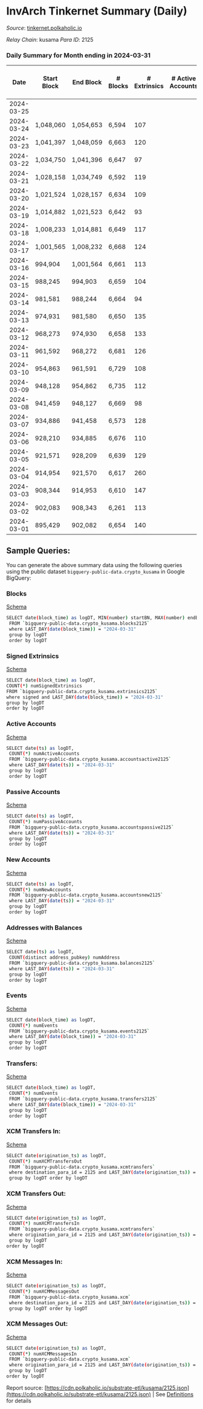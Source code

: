 # InvArch Tinkernet Summary (Daily)

_Source_: [tinkernet.polkaholic.io](https://tinkernet.polkaholic.io)

*Relay Chain*: kusama
*Para ID*: 2125



### Daily Summary for Month ending in 2024-03-31


| Date    | Start Block | End Block | # Blocks | # Extrinsics | # Active Accounts | # Passive Accounts | # New Accounts | # Addresses | # Events  | # Transfers ($USD) | # XCM Transfers In ($USD) | # XCM Transfers Out ($USD) | # XCM In | # XCM Out | Issues |
|---------|-------------|-----------|----------|--------------|-------------------|--------------------|----------------|-------------|-----------|--------------------|---------------------------|----------------------------|----------|-----------|--------|
| 2024-03-25 |  |  |  |  |  |  |  |  |  |   |   |   |  |  |  |
| 2024-03-24 | 1,048,060 | 1,054,653 | 6,594 | 107 |  |  |  | 1,889 | 21,246 | 1,862  |   |   |  |  |  |
| 2024-03-23 | 1,041,397 | 1,048,059 | 6,663 | 120 |  |  |  | 1,889 | 19,441 | 2,191  |   |   |  |  |  |
| 2024-03-22 | 1,034,750 | 1,041,396 | 6,647 | 97 |  |  |  | 1,888 | 18,709 | 1,942  |   |   |  |  |  |
| 2024-03-21 | 1,028,158 | 1,034,749 | 6,592 | 119 |  |  |  | 1,888 | 20,810 | 2,153  |   |   |  |  |  |
| 2024-03-20 | 1,021,524 | 1,028,157 | 6,634 | 109 |  |  |  | 1,888 | 19,443 | 2,007  |   |   |  |  |  |
| 2024-03-19 | 1,014,882 | 1,021,523 | 6,642 | 93 |  |  |  | 1,888 | 18,446 | 1,980  |   |   |  |  |  |
| 2024-03-18 | 1,008,233 | 1,014,881 | 6,649 | 117 |  |  |  | 1,888 | 19,535 | 2,171  |   |   |  |  |  |
| 2024-03-17 | 1,001,565 | 1,008,232 | 6,668 | 124 |  |  |  | 1,887 | 20,677 | 2,193  |   |   |  |  |  |
| 2024-03-16 | 994,904 | 1,001,564 | 6,661 | 113 |  |  |  | 1,887 | 23,257 | 2,014  |   |   |  |  |  |
| 2024-03-15 | 988,245 | 994,903 | 6,659 | 104 |  |  |  | 1,887 | 19,423 | 1,962  |   |   |  |  |  |
| 2024-03-14 | 981,581 | 988,244 | 6,664 | 94 |  |  |  | 1,885 | 18,057 | 1,785  |   |   |  |  |  |
| 2024-03-13 | 974,931 | 981,580 | 6,650 | 135 |  |  |  | 1,884 | 20,708 | 2,222  |   |   |  |  |  |
| 2024-03-12 | 968,273 | 974,930 | 6,658 | 133 |  |  |  | 1,882 | 19,280 | 2,143  |   |   |  |  |  |
| 2024-03-11 | 961,592 | 968,272 | 6,681 | 126 |  |  |  | 1,892 | 22,416 | 2,366  |   |   |  |  |  |
| 2024-03-10 | 954,863 | 961,591 | 6,729 | 108 |  |  |  | 1,892 | 21,067 | 2,047  |   |   |  |  |  |
| 2024-03-09 | 948,128 | 954,862 | 6,735 | 112 |  |  |  | 1,891 | 19,428 | 2,021  |   |   |  |  |  |
| 2024-03-08 | 941,459 | 948,127 | 6,669 | 98 |  |  |  | 1,890 | 18,342 | 2,007  |   |   |  |  |  |
| 2024-03-07 | 934,886 | 941,458 | 6,573 | 128 |  |  |  | 1,890 | 18,532 | 2,008  |   |   |  |  |  |
| 2024-03-06 | 928,210 | 934,885 | 6,676 | 110 |  |  |  | 1,890 | 19,463 | 2,090  |   |   |  |  |  |
| 2024-03-05 | 921,571 | 928,209 | 6,639 | 129 |  |  |  | 1,890 | 19,199 | 2,385  |   |   |  |  |  |
| 2024-03-04 | 914,954 | 921,570 | 6,617 | 260 |  |  |  | 1,890 | 25,891 | 3,082  |   |   |  |  |  |
| 2024-03-03 | 908,344 | 914,953 | 6,610 | 147 |  |  |  | 1,890 | 21,469 | 2,339  |   |   |  |  |  |
| 2024-03-02 | 902,083 | 908,343 | 6,261 | 113 |  |  |  | 1,888 | 18,373 | 1,874  |   |   |  |  |  |
| 2024-03-01 | 895,429 | 902,082 | 6,654 | 140 |  |  |  | 1,888 | 19,924 | 2,386  |   |   |  |  |  |

## Sample Queries:
You can generate the above summary data using the following queries using the public dataset `bigquery-public-data.crypto_kusama` in Google BigQuery:


### Blocks 

[Schema](https://github.com/colorfulnotion/substrate-etl/blob/main/schema/blocks.json)

```bash
SELECT date(block_time) as logDT, MIN(number) startBN, MAX(number) endBN, COUNT(*) numBlocks 
 FROM `bigquery-public-data.crypto_kusama.blocks2125`  
 where LAST_DAY(date(block_time)) = "2024-03-31" 
 group by logDT 
 order by logDT
```

### Signed Extrinsics 

[Schema](https://github.com/colorfulnotion/substrate-etl/blob/main/schema/extrinsics.json)

```bash
SELECT date(block_time) as logDT, 
COUNT(*) numSignedExtrinsics 
FROM `bigquery-public-data.crypto_kusama.extrinsics2125`  
where signed and LAST_DAY(date(block_time)) = "2024-03-31" 
group by logDT 
order by logDT
```

### Active Accounts 

[Schema](https://github.com/colorfulnotion/substrate-etl/blob/main/schema/accountsactive.json)

```bash
SELECT date(ts) as logDT, 
 COUNT(*) numActiveAccounts 
 FROM `bigquery-public-data.crypto_kusama.accountsactive2125` 
 where LAST_DAY(date(ts)) = "2024-03-31" 
 group by logDT 
 order by logDT
```

### Passive Accounts 

[Schema](https://github.com/colorfulnotion/substrate-etl/blob/main/schema/accountspassive.json)

```bash
SELECT date(ts) as logDT, 
 COUNT(*) numPassiveAccounts 
 FROM `bigquery-public-data.crypto_kusama.accountspassive2125` 
 where LAST_DAY(date(ts)) = "2024-03-31" 
 group by logDT 
 order by logDT
```

### New Accounts 

[Schema](https://github.com/colorfulnotion/substrate-etl/blob/main/schema/accountsnew.json)

```bash
SELECT date(ts) as logDT, 
 COUNT(*) numNewAccounts 
 FROM `bigquery-public-data.crypto_kusama.accountsnew2125` 
 where LAST_DAY(date(ts)) = "2024-03-31" 
 group by logDT
 order by logDT
```

### Addresses with Balances 

[Schema](https://github.com/colorfulnotion/substrate-etl/blob/main/schema/balances.json)

```bash
SELECT date(ts) as logDT,
 COUNT(distinct address_pubkey) numAddress 
 FROM `bigquery-public-data.crypto_kusama.balances2125` 
 where LAST_DAY(date(ts)) = "2024-03-31" 
 group by logDT 
 order by logDT
```

### Events 

[Schema](https://github.com/colorfulnotion/substrate-etl/blob/main/schema/events.json)

```bash
SELECT date(block_time) as logDT, 
 COUNT(*) numEvents 
 FROM `bigquery-public-data.crypto_kusama.events2125` 
 where LAST_DAY(date(block_time)) = "2024-03-31" 
 group by logDT 
 order by logDT
```

### Transfers:

[Schema](https://github.com/colorfulnotion/substrate-etl/blob/main/schema/transfers.json)

```bash
SELECT date(block_time) as logDT, 
 COUNT(*) numEvents 
 FROM `bigquery-public-data.crypto_kusama.transfers2125` 
 where LAST_DAY(date(block_time)) = "2024-03-31" 
 group by logDT 
 order by logDT
```

### XCM Transfers In: 

[Schema](https://github.com/colorfulnotion/substrate-etl/blob/main/schema/xcmtransfers.json)

```bash
SELECT date(origination_ts) as logDT, 
 COUNT(*) numXCMTransfersOut 
 FROM `bigquery-public-data.crypto_kusama.xcmtransfers` 
 where destination_para_id = 2125 and LAST_DAY(date(origination_ts)) = "2024-03-31" 
 group by logDT order by logDT
```

### XCM Transfers Out: 

[Schema](https://github.com/colorfulnotion/substrate-etl/blob/main/schema/xcmtransfers.json)

```bash
SELECT date(origination_ts) as logDT, 
 COUNT(*) numXCMTransfersIn 
 FROM `bigquery-public-data.crypto_kusama.xcmtransfers` 
 where origination_para_id = 2125 and LAST_DAY(date(origination_ts)) = "2024-03-31" 
 group by logDT 
order by logDT
```

### XCM Messages In: 

[Schema](https://github.com/colorfulnotion/substrate-etl/blob/main/schema/xcm.json)

```bash
SELECT date(origination_ts) as logDT, 
 COUNT(*) numXCMMessagesOut 
 FROM `bigquery-public-data.crypto_kusama.xcm` 
 where destination_para_id = 2125 and LAST_DAY(date(origination_ts)) = "2024-03-31" 
 group by logDT order by logDT
```

### XCM Messages Out: 

[Schema](https://github.com/colorfulnotion/substrate-etl/blob/main/schema/xcm.json)

```bash
SELECT date(origination_ts) as logDT, 
 COUNT(*) numXCMMessagesIn 
 FROM `bigquery-public-data.crypto_kusama.xcm` 
 where origination_para_id = 2125 and LAST_DAY(date(origination_ts)) = "2024-03-31" 
 group by logDT 
order by logDT
```


Report source: [https://cdn.polkaholic.io/substrate-etl/kusama/2125.json](https://cdn.polkaholic.io/substrate-etl/kusama/2125.json) | See [Definitions](/DEFINITIONS.md) for details
